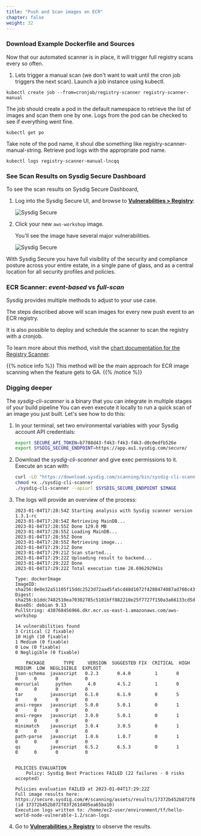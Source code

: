 ```yaml
---
title: "Push and Scan images on ECR"
chapter: false
weight: 32
---
```


### Download Example Dockerfile and Sources

Now that our automated scanner is in place, it will trigger full registry scans every so often. 


1. Lets trigger a manual scan (we don't want to wait until the cron job triggers the next scan). Launch a job instance using kubectl.

```
kubectl create job --from=cronjob/registry-scanner registry-scanner-manual
```

The job should create a pod in the default namespace to retrieve the list of images and scan them one by one. Logs from the pod can be checked to see if everything went fine.

```
kubectl get po  
```

Take note of the pod name, it shoul dbe something like registry-scanner-manual-string. 
Retrieve pod logs with the appropriate pod name.

```
kubectl logs registry-scanner-manual-lncqq   
```
    
### See Scan Results on Sysdig Secure Dashboard

To see the scan results on Sysdig Secure Dashboard,

1. Log into the Sysdig Secure UI, and browse to [**Vulnerabilities > Registry**](https://app.au1.sysdig.com/secure/#/vulnerabilities/registry/):

	![Sysdig Secure](/images/30_module_1/Sysdig_Secure02.png)

2. Click your new `aws-workshop` image.

	You'll see the image have several major vulnerabilities.

	![Sysdig Secure](/images/30_module_1/securescann02.png)

With Sysdig Secure you have full visibility of the security and compliance posture across your entire estate, in a single pane of glass, and as a central location for all security profiles and policies.


### ECR Scanner: *event-based* vs *full-scan*

Sysdig provides multiple methods to adjust to your use case.

The steps described above will scan images for every new push event to an ECR registry.

It is also possible to deploy and schedule the scanner to scan the registry with a cronjob.

To learn more about this method, visit the [chart documentation for the Registry Scanner](https://charts.sysdig.com/charts/registry-scanner/).


{{% notice info %}}
This method will be the main approach for ECR image scanning when the feature gets to GA.
{{% /notice %}}


### Digging deeper

The *sysdig-cli-scanner* is a binary that you can integrate in multiple stages of your build pipeline
You can even execute it locally to run a quick scan of an image you just built.
Let's see how to do this:

1. In your terminal, set two environmental variables with your Sysdig account API credentials:

    ```bash
    export SECURE_API_TOKEN=b7788d43-f4k3-f4k3-f4k3-d0c0edfb526e
    export SYSDIG_SECURE_ENDPOINT=https://app.au1.sysdig.com/secure/
    ```

2. Download the *sysdig-cli-scanner* and give exec permissions to it. Execute an scan with:
 
    ```bash
    curl -LO "https://download.sysdig.com/scanning/bin/sysdig-cli-scanner/$(curl -L -s https://download.sysdig.com/scanning/sysdig-cli-scanner/latest_version.txt)/linux/amd64/sysdig-cli-scanner"
    chmod +x ./sysdig-cli-scanner
    ./sysdig-cli-scanner --apiurl $SYSDIG_SECURE_ENDPOINT $IMAGE
    ```

3. The logs will provide an overview of the process:

    ```logs
    2023-01-04T17:28:54Z Starting analysis with Sysdig scanner version 1.3.1-rc
    2023-01-04T17:28:54Z Retrieving MainDB...
    2023-01-04T17:28:55Z Done 129.0 MB
    2023-01-04T17:28:55Z Loading MainDB...
    2023-01-04T17:28:55Z Done
    2023-01-04T17:28:55Z Retrieving image...
    2023-01-04T17:29:21Z Done
    2023-01-04T17:29:21Z Scan started...
    2023-01-04T17:29:22Z Uploading result to backend...
    2023-01-04T17:29:22Z Done
    2023-01-04T17:29:22Z Total execution time 28.696292941s

    Type: dockerImage
    ImageID: sha256:8e8e32a51105f15ddc2523d72aad5fa5cd48d1072f4288474087ad708c430c67
    Digest: sha256:b1ddc7482510ea70302785c5101bff882210e25f7727f150a3a66133cd5d6270
    BaseOS: debian 9.13
    PullString: 430768456966.dkr.ecr.us-east-1.amazonaws.com/aws-workshop

    14 vulnerabilities found
    3 Critical (2 fixable)
    10 High (10 fixable)
    1 Medium (0 fixable)
    0 Low (0 fixable)
    0 Negligible (0 fixable)

        PACKAGE       TYPE     VERSION  SUGGESTED FIX  CRITICAL  HIGH  MEDIUM  LOW  NEGLIGIBLE  EXPLOIT  
    json-schema  javascript   0.2.3       0.4.0         1       0      0      0       0          0     
    mercurial      python      4.0        4.5.2         1       0      0      0       0          0     
    tar          javascript   6.1.0       6.1.9         0       5      0      0       0          0     
    ansi-regex   javascript   5.0.0       5.0.1         0       1      0      0       0          0     
    ansi-regex   javascript   3.0.0       5.0.1         0       1      0      0       0          0     
    minimatch    javascript   3.0.4       3.0.5         0       1      0      0       0          0     
    path-parse   javascript   1.0.6       1.0.7         0       1      0      0       0          0     
    qs           javascript   6.5.2       6.5.3         0       1      0      0       0          0     

                                                                    POLICIES EVALUATION
        Policy: Sysdig Best Practices FAILED (22 failures - 0 risks accepted)

    Policies evaluation FAILED at 2023-01-04T17:29:22Z
    Full image results here: https://secure.sysdig.com/#/scanning/assets/results/17372b452b872f83f261d405ea65ba10/overview (id 17372b452b872f83f261d405ea65ba10)
    Execution logs written to: /home/ec2-user/environment/tf/hello-world-node-vulnerable-1.2/scan-logs
    ```

4. Go to [**Vulnerabilities > Registry**](https://app.au1.sysdig.com/secure/#/vulnerabilities/pipeline/) to observe the results.


<!-- #### Optional: Further Information

You can see a complete log of the scan process by clicking [ECS Scan log](https://gist.githubusercontent.com/johnfitzpatrick/369c1f9df765be68ba2d83cbe37f6eb3/raw/421fe8d829ad74cd406d09ca6625283e4020751b/gistfile1.txt).  This shows

<! - - https://gist.github.com/johnfitzpatrick/369c1f9df765be68ba2d83cbe37f6eb3 - - >

1. layers of the image getting pulled and flattened (lines 24-199)

2. analysis phase, the metadata getting sent to (lines 201-204)

3. metadata getting posted to Sysdig Backend (line 206)

	- backend analyses the metadata between lines 206 & 207

4. results of the scan are returned from the Sysdig Backend (lines 207-1979)

5. inline scanner script returns exit code 1 (line 1985) -->


